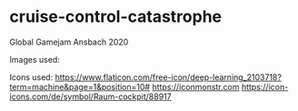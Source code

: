 # cruise-control-catastrophe
Global Gamejam Ansbach 2020


Images used:

Icons used:
https://www.flaticon.com/free-icon/deep-learning_2103718?term=machine&page=1&position=10#
https://iconmonstr.com
https://icon-icons.com/de/symbol/Raum-cockpit/88917